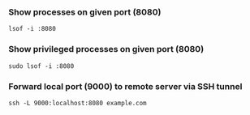 ### Show processes on given port (8080)

    lsof -i :8080

### Show privileged processes on given port (8080)

    sudo lsof -i :8080

### Forward local port (9000) to remote server via SSH tunnel

    ssh -L 9000:localhost:8080 example.com


